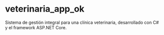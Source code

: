 # veterinaria_app_ok
Sistema de gestión integral para una clínica veterinaria, desarrollado con C# y el framework ASP.NET Core. 
